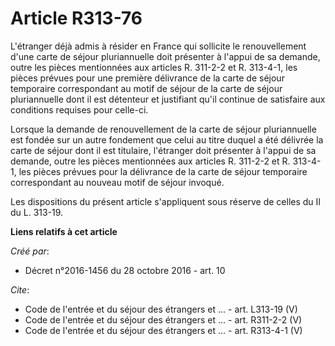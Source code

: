 # Article R313-76

L'étranger déjà admis à résider en France qui sollicite le renouvellement d'une carte de séjour pluriannuelle doit présenter
à l'appui de sa demande, outre les pièces mentionnées aux articles R. 311-2-2 et R. 313-4-1, les pièces prévues pour une
première délivrance de la carte de séjour temporaire correspondant au motif de séjour de la carte de séjour pluriannuelle
dont il est détenteur et justifiant qu'il continue de satisfaire aux conditions requises pour celle-ci. 

Lorsque la demande de renouvellement de la carte de séjour pluriannuelle est fondée sur un autre fondement que celui au titre
duquel a été délivrée la carte de séjour dont il est titulaire, l'étranger doit présenter à l'appui de sa demande, outre les
pièces mentionnées aux articles R. 311-2-2 et R. 313-4-1, les pièces prévues pour la délivrance de la carte de séjour
temporaire correspondant au nouveau motif de séjour invoqué. 

Les dispositions du présent article s'appliquent sous réserve de celles du II du L. 313-19.

**Liens relatifs à cet article**

_Créé par_:

  - Décret n°2016-1456 du 28 octobre 2016 - art. 10

_Cite_:

  - Code de l'entrée et du séjour des étrangers et ... - art. L313-19 (V)
  - Code de l'entrée et du séjour des étrangers et ... - art. R311-2-2 (V)
  - Code de l'entrée et du séjour des étrangers et ... - art. R313-4-1 (V)
